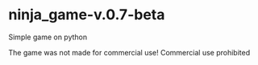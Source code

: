 # ninja_game-v.0.7-beta
Simple game on python 






The game was not made for commercial use!
Commercial use prohibited
